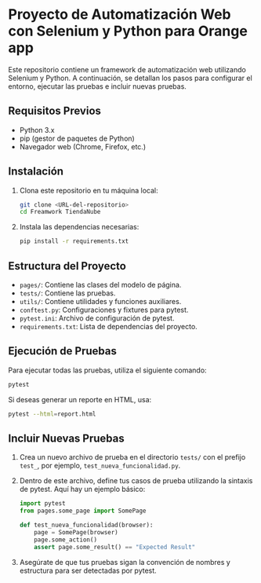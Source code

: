 # Proyecto de Automatización Web con Selenium y Python para Orange app

Este repositorio contiene un framework de automatización web utilizando Selenium y Python. A continuación, se detallan los pasos para configurar el entorno, ejecutar las pruebas e incluir nuevas pruebas.

## Requisitos Previos

- Python 3.x
- pip (gestor de paquetes de Python)
- Navegador web (Chrome, Firefox, etc.)

## Instalación

1. Clona este repositorio en tu máquina local:
   ```bash
   git clone <URL-del-repositorio>
   cd Freamwork TiendaNube
   ```

2. Instala las dependencias necesarias:
   ```bash
   pip install -r requirements.txt
   ```

## Estructura del Proyecto

- `pages/`: Contiene las clases del modelo de página.
- `tests/`: Contiene las pruebas.
- `utils/`: Contiene utilidades y funciones auxiliares.
- `conftest.py`: Configuraciones y fixtures para pytest.
- `pytest.ini`: Archivo de configuración de pytest.
- `requirements.txt`: Lista de dependencias del proyecto.

## Ejecución de Pruebas

Para ejecutar todas las pruebas, utiliza el siguiente comando:
```bash
pytest
```

Si deseas generar un reporte en HTML, usa:
```bash
pytest --html=report.html
```

## Incluir Nuevas Pruebas

1. Crea un nuevo archivo de prueba en el directorio `tests/` con el prefijo `test_`, por ejemplo, `test_nueva_funcionalidad.py`.

2. Dentro de este archivo, define tus casos de prueba utilizando la sintaxis de pytest. Aquí hay un ejemplo básico:
   ```python
   import pytest
   from pages.some_page import SomePage

   def test_nueva_funcionalidad(browser):
       page = SomePage(browser)
       page.some_action()
       assert page.some_result() == "Expected Result"
   ```

3. Asegúrate de que tus pruebas sigan la convención de nombres y estructura para ser detectadas por pytest.
